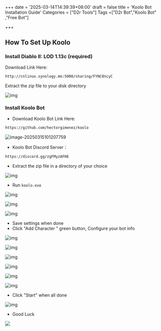 +++
date = '2025-03-14T14:39:39+08:00'
draft = false
title = 'Koolo Bot Installation Guide'
Categories = ["D2r Tools"]
Tags =["D2r Bot","Koolo Bot" ,"Free Bot"]

+++

## How To Set Up Koolo

### Install **Diablo II: LOD 1.13c** (required) 

Download Link Here:

~~~html
http://cnlinux.synology.me:5000/sharing/FYNC0ncyC
~~~

Extract the zip file to your disk directory

![img](https://raw.githubusercontent.com/cnlinuxcode/typora/master/202503151007243.png)

### Install  Koolo Bot

- Download Koolo Bot Link Here:

~~~html
https://github.com/hectorgimenez/koolo
~~~

![image-20250315101207759](https://raw.githubusercontent.com/cnlinuxcode/typora/master/202503151012859.png)

- Koolo Bot Discord Server：

~~~html
https://discord.gg/zgFMyzAFHE
~~~

- Extract the zip file in a directory of your choice

![img](https://raw.githubusercontent.com/cnlinuxcode/typora/master/202503151019036.png)

- Run `koolo.exe`

![img](https://raw.githubusercontent.com/cnlinuxcode/typora/master/202503151024658.png)



![img](https://raw.githubusercontent.com/cnlinuxcode/typora/master/202503151028527.png)



![img](https://raw.githubusercontent.com/cnlinuxcode/typora/master/202503151036419.png)

- Save settings  when done
- Click "Add Character " green button,  Configure your bot info

![img](https://raw.githubusercontent.com/cnlinuxcode/typora/master/202503151047329.png)

![img](https://raw.githubusercontent.com/cnlinuxcode/typora/master/202503151047275.png)

![img](https://raw.githubusercontent.com/cnlinuxcode/typora/master/202503151047177.png)

![img](https://raw.githubusercontent.com/cnlinuxcode/typora/master/202503151047995.png)

![img](https://raw.githubusercontent.com/cnlinuxcode/typora/master/202503151048288.png)

![img](https://raw.githubusercontent.com/cnlinuxcode/typora/master/202503151048092.png)

- Click "Start" when all done

![img](https://raw.githubusercontent.com/cnlinuxcode/typora/master/202503151051088.png)

- Good Luck

![](https://raw.githubusercontent.com/cnlinuxcode/typora/master/202503151054675.png)
